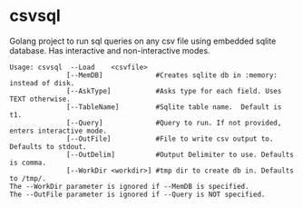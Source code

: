 # csvsql

Golang project to run sql queries on any csv file using embedded sqlite database.  Has interactive and non-interactive modes.
```
Usage: csvsql  --Load    <csvfile>
              [--MemDB]             #Creates sqlite db in :memory: instead of disk.
              [--AskType]           #Asks type for each field. Uses TEXT otherwise.
              [--TableName]         #Sqlite table name.  Default is t1.
              [--Query]             #Query to run. If not provided, enters interactive mode.
              [--OutFile]           #File to write csv output to. Defaults to stdout.
              [--OutDelim]          #Output Delimiter to use. Defaults is comma.
              [--WorkDir <workdir>] #tmp dir to create db in. Defaults to /tmp/.
The --WorkDir parameter is ignored if --MemDB is specified.
The --OutFile parameter is ignored if --Query is NOT specified.
```
